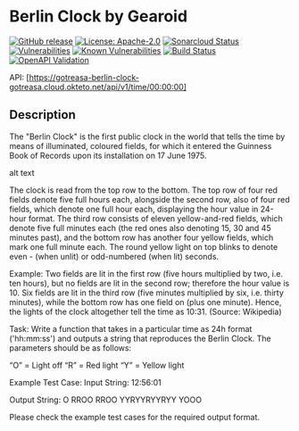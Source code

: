 # Berlin Clock by Gearoid

[![GitHub release](https://img.shields.io/github/release/gotreasa/gotreasa-berlin-clock.svg)](https://github.com/gotreasa/gotreasa-berlin-clock/releases/latest)
[![License: Apache-2.0](https://img.shields.io/badge/License-Apache%202.0-blue.svg)](https://github.com/gotreasa/gotreasa-berlin-clock/blob/main/LICENSE)
[![Sonarcloud Status](https://sonarcloud.io/api/project_badges/measure?project=xpfarm_gotreasa-berlin-clock&metric=alert_status)](https://sonarcloud.io/dashboard?id=xpfarm_gotreasa-berlin-clock)
[![Vulnerabilities](https://sonarcloud.io/api/project_badges/measure?project=xpfarm_gotreasa-berlin-clock&metric=vulnerabilities)](https://sonarcloud.io/summary/new_code?id=xpfarm_gotreasa-berlin-clock)
[![Known Vulnerabilities](https://snyk.io/test/github/gotreasa/gotreasa-berlin-clock/badge.svg)](https://snyk.io/test/github/gotreasa/gotreasa-berlin-clock)
[![Build Status](https://github.com/gotreasa/gotreasa-berlin-clock/actions/workflows/pipeline.yml/badge.svg)](https://github.com/gotreasa/gotreasa-berlin-clock/actions/workflows/pipeline.yml)
[![OpenAPI Validation](https://validator.swagger.io/validator?url=https://raw.githubusercontent.com/gotreasa/gotreasa-berlin-clock/main/openapi.json)](https://editor.swagger.io/?url=https://raw.githubusercontent.com/gotreasa/gotreasa-berlin-clock/main/openapi.json)

API: [https://gotreasa-berlin-clock-gotreasa.cloud.okteto.net/api/v1/time/00:00:00]

## Description

The "Berlin Clock" is the first public clock in the world that tells the time by means of illuminated, coloured fields, for which it entered the Guinness Book of Records upon its installation on 17 June 1975.

alt text

The clock is read from the top row to the bottom. The top row of four red fields denote five full hours each, alongside the second row, also of four red fields, which denote one full hour each, displaying the hour value in 24-hour format. The third row consists of eleven yellow-and-red fields, which denote five full minutes each (the red ones also denoting 15, 30 and 45 minutes past), and the bottom row has another four yellow fields, which mark one full minute each. The round yellow light on top blinks to denote even - (when unlit) or odd-numbered (when lit) seconds.

Example: Two fields are lit in the first row (five hours multiplied by two, i.e. ten hours), but no fields are lit in the second row; therefore the hour value is 10.
Six fields are lit in the third row (five minutes multiplied by six, i.e. thirty minutes), while the bottom row has one field on (plus one minute). Hence, the lights of the clock altogether tell the time as 10:31. (Source: Wikipedia)

Task: Write a function that takes in a particular time as 24h format ('hh:mm:ss') and outputs a string that reproduces the Berlin Clock. The parameters should be as follows:

“O” = Light off
“R” = Red light
“Y” = Yellow light

Example Test Case:
Input String:
12:56:01

Output String:
O
RROO
RROO
YYRYYRYYRYY
YOOO

Please check the example test cases for the required output format.
